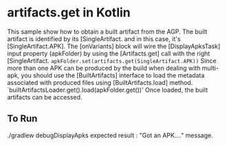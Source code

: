 # artifacts.get in Kotlin
This sample show how to obtain a built artifact from the AGP. The built artifact is identified by
its [SingleArtifact. and in this case, it's [SingleArtifact.APK].
The [onVariants] block will wire the [DisplayApksTask] input property (apkFolder) by using
the [Artifacts.get] call with the right [SingleArtifact.
`apkFolder.set(artifacts.get(SingleArtifact.APK))`
Since more than one APK can be produced by the build when dealing with multi-apk, you should use the
[BuiltArtifacts] interface to load the metadata associated with produced files using
[BuiltArtifacts.load] method.
`builtArtifactsLoader.get().load(apkFolder.get())'
Once loaded, the built artifacts can be accessed.
## To Run
./gradlew debugDisplayApks
expected result : "Got an APK...." message.
